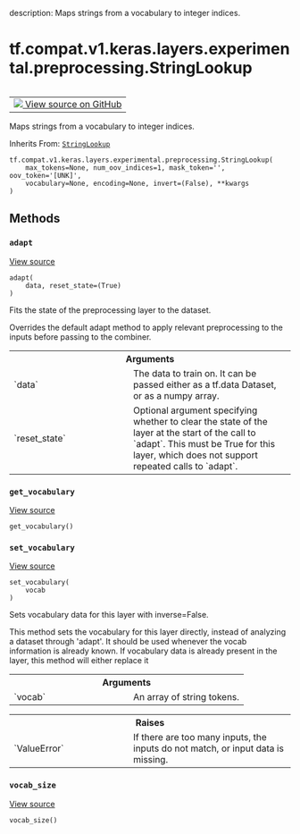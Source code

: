 description: Maps strings from a vocabulary to integer indices.

<div itemscope itemtype="http://developers.google.com/ReferenceObject">
<meta itemprop="name" content="tf.compat.v1.keras.layers.experimental.preprocessing.StringLookup" />
<meta itemprop="path" content="Stable" />
<meta itemprop="property" content="__init__"/>
<meta itemprop="property" content="__new__"/>
<meta itemprop="property" content="adapt"/>
<meta itemprop="property" content="get_vocabulary"/>
<meta itemprop="property" content="set_vocabulary"/>
<meta itemprop="property" content="vocab_size"/>
</div>

# tf.compat.v1.keras.layers.experimental.preprocessing.StringLookup

<!-- Insert buttons and diff -->

<table class="tfo-notebook-buttons tfo-api nocontent" align="left">
<td>
  <a target="_blank" href="https://github.com/tensorflow/tensorflow/blob/r2.4/tensorflow/python/keras/layers/preprocessing/string_lookup_v1.py#L27-L47">
    <img src="https://www.tensorflow.org/images/GitHub-Mark-32px.png" />
    View source on GitHub
  </a>
</td>
</table>



Maps strings from a vocabulary to integer indices.

Inherits From: [`StringLookup`](../../../../../../../tf/keras/layers/experimental/preprocessing/StringLookup.md)

<pre class="devsite-click-to-copy prettyprint lang-py tfo-signature-link">
<code>tf.compat.v1.keras.layers.experimental.preprocessing.StringLookup(
    max_tokens=None, num_oov_indices=1, mask_token='', oov_token='[UNK]',
    vocabulary=None, encoding=None, invert=(False), **kwargs
)
</code></pre>



<!-- Placeholder for "Used in" -->


## Methods

<h3 id="adapt"><code>adapt</code></h3>

<a target="_blank" href="https://github.com/tensorflow/tensorflow/blob/r2.4/tensorflow/python/keras/layers/preprocessing/index_lookup.py#L178-L193">View source</a>

<pre class="devsite-click-to-copy prettyprint lang-py tfo-signature-link">
<code>adapt(
    data, reset_state=(True)
)
</code></pre>

Fits the state of the preprocessing layer to the dataset.

Overrides the default adapt method to apply relevant preprocessing to the
inputs before passing to the combiner.

<!-- Tabular view -->
 <table class="responsive fixed orange">
<colgroup><col width="214px"><col></colgroup>
<tr><th colspan="2">Arguments</th></tr>

<tr>
<td>
`data`
</td>
<td>
The data to train on. It can be passed either as a tf.data Dataset,
or as a numpy array.
</td>
</tr><tr>
<td>
`reset_state`
</td>
<td>
Optional argument specifying whether to clear the state of
the layer at the start of the call to `adapt`. This must be True for
this layer, which does not support repeated calls to `adapt`.
</td>
</tr>
</table>



<h3 id="get_vocabulary"><code>get_vocabulary</code></h3>

<a target="_blank" href="https://github.com/tensorflow/tensorflow/blob/r2.4/tensorflow/python/keras/layers/preprocessing/string_lookup.py#L207-L214">View source</a>

<pre class="devsite-click-to-copy prettyprint lang-py tfo-signature-link">
<code>get_vocabulary()
</code></pre>




<h3 id="set_vocabulary"><code>set_vocabulary</code></h3>

<a target="_blank" href="https://github.com/tensorflow/tensorflow/blob/r2.4/tensorflow/python/keras/layers/preprocessing/index_lookup.py#L345-L363">View source</a>

<pre class="devsite-click-to-copy prettyprint lang-py tfo-signature-link">
<code>set_vocabulary(
    vocab
)
</code></pre>

Sets vocabulary data for this layer with inverse=False.

This method sets the vocabulary for this layer directly, instead of
analyzing a dataset through 'adapt'. It should be used whenever the vocab
information is already known. If vocabulary data is already present in the
layer, this method will either replace it

<!-- Tabular view -->
 <table class="responsive fixed orange">
<colgroup><col width="214px"><col></colgroup>
<tr><th colspan="2">Arguments</th></tr>

<tr>
<td>
`vocab`
</td>
<td>
An array of string tokens.
</td>
</tr>
</table>



<!-- Tabular view -->
 <table class="responsive fixed orange">
<colgroup><col width="214px"><col></colgroup>
<tr><th colspan="2">Raises</th></tr>

<tr>
<td>
`ValueError`
</td>
<td>
If there are too many inputs, the inputs do not match, or
input data is missing.
</td>
</tr>
</table>



<h3 id="vocab_size"><code>vocab_size</code></h3>

<a target="_blank" href="https://github.com/tensorflow/tensorflow/blob/r2.4/tensorflow/python/keras/layers/preprocessing/index_lookup.py#L208-L209">View source</a>

<pre class="devsite-click-to-copy prettyprint lang-py tfo-signature-link">
<code>vocab_size()
</code></pre>






